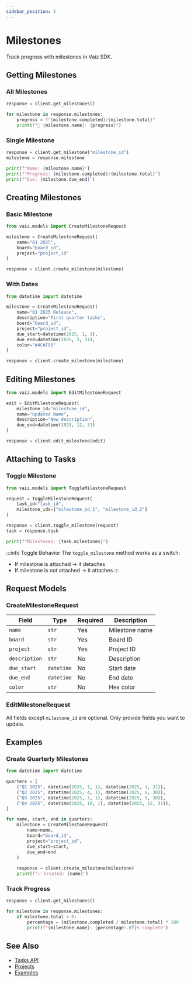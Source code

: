 ```yaml
---
sidebar_position: 5
---
```


# Milestones

Track progress with milestones in Vaiz SDK.

## Getting Milestones

### All Milestones

```python
response = client.get_milestones()

for milestone in response.milestones:
    progress = f"{milestone.completed}/{milestone.total}"
    print(f"📍 {milestone.name}: {progress}")
```

### Single Milestone

```python
response = client.get_milestone("milestone_id")
milestone = response.milestone

print(f"Name: {milestone.name}")
print(f"Progress: {milestone.completed}/{milestone.total}")
print(f"Due: {milestone.due_end}")
```

## Creating Milestones

### Basic Milestone

```python
from vaiz.models import CreateMilestoneRequest

milestone = CreateMilestoneRequest(
    name="Q1 2025",
    board="board_id",
    project="project_id"
)

response = client.create_milestone(milestone)
```

### With Dates

```python
from datetime import datetime

milestone = CreateMilestoneRequest(
    name="Q1 2025 Release",
    description="First quarter tasks",
    board="board_id",
    project="project_id",
    due_start=datetime(2025, 1, 1),
    due_end=datetime(2025, 3, 31),
    color="#4CAF50"
)

response = client.create_milestone(milestone)
```

## Editing Milestones

```python
from vaiz.models import EditMilestoneRequest

edit = EditMilestoneRequest(
    milestone_id="milestone_id",
    name="Updated Name",
    description="New description",
    due_end=datetime(2025, 12, 31)
)

response = client.edit_milestone(edit)
```

## Attaching to Tasks

### Toggle Milestone

```python
from vaiz.models import ToggleMilestoneRequest

request = ToggleMilestoneRequest(
    task_id="task_id",
    milestone_ids=["milestone_id_1", "milestone_id_2"]
)

response = client.toggle_milestone(request)
task = response.task

print(f"Milestones: {task.milestones}")
```

:::info Toggle Behavior
The `toggle_milestone` method works as a switch:
- If milestone is attached → it detaches
- If milestone is not attached → it attaches
:::

## Request Models

### CreateMilestoneRequest

| Field | Type | Required | Description |
|-------|------|----------|-------------|
| `name` | `str` | Yes | Milestone name |
| `board` | `str` | Yes | Board ID |
| `project` | `str` | Yes | Project ID |
| `description` | `str` | No | Description |
| `due_start` | `datetime` | No | Start date |
| `due_end` | `datetime` | No | End date |
| `color` | `str` | No | Hex color |

### EditMilestoneRequest

All fields except `milestone_id` are optional. Only provide fields you want to update.

## Examples

### Create Quarterly Milestones

```python
from datetime import datetime

quarters = [
    ("Q1 2025", datetime(2025, 1, 1), datetime(2025, 3, 31)),
    ("Q2 2025", datetime(2025, 4, 1), datetime(2025, 6, 30)),
    ("Q3 2025", datetime(2025, 7, 1), datetime(2025, 9, 30)),
    ("Q4 2025", datetime(2025, 10, 1), datetime(2025, 12, 31)),
]

for name, start, end in quarters:
    milestone = CreateMilestoneRequest(
        name=name,
        board="board_id",
        project="project_id",
        due_start=start,
        due_end=end
    )
    
    response = client.create_milestone(milestone)
    print(f"✅ Created: {name}")
```

### Track Progress

```python
response = client.get_milestones()

for milestone in response.milestones:
    if milestone.total > 0:
        percentage = (milestone.completed / milestone.total) * 100
        print(f"{milestone.name}: {percentage:.0f}% complete")
```

## See Also

- [Tasks API](./tasks)
- [Projects](./overview#projects--boards)
- [Examples](../examples)

